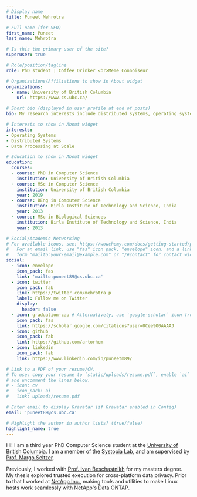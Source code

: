 ```yaml
---
# Display name
title: Puneet Mehrotra

# Full name (for SEO)
first_name: Puneet
last_name: Mehrotra

# Is this the primary user of the site?
superuser: true

# Role/position/tagline
role: PhD student | Coffee Drinker <br>Meme Connoiseur

# Organizations/Affiliations to show in About widget
organizations:
  - name: University of British Columbia
    url: https://www.cs.ubc.ca/

# Short bio (displayed in user profile at end of posts)
bio: My research interests include distributed systems, operating systems, with a special emphasis on large scale graph-processing systems.

# Interests to show in About widget
interests:
- Operating Systems
- Distributed Systems
- Data Processing at Scale

# Education to show in About widget
education:
  courses:
  - course: PhD in Computer Science
    institution: University of British Columbia
  - course: MSc in Computer Science
    institution: University of British Columbia
    year: 2019
  - course: BEng in Computer Science
    institution: Birla Institute of Technology and Science, India
    year: 2013
  - course: MSc in Biological Sciences
    institution: Birla Institute of Technology and Science, India
    year: 2013

# Social/Academic Networking
# For available icons, see: https://wowchemy.com/docs/getting-started/page-builder/#icons
#   For an email link, use "fas" icon pack, "envelope" icon, and a link in the
#   form "mailto:your-email@example.com" or "/#contact" for contact widget.
social:
  - icon: envelope
    icon_pack: fas
    link: 'mailto:puneet89@cs.ubc.ca'
  - icon: twitter
    icon_pack: fab
    link: https://twitter.com/mehrotra_p
    label: Follow me on Twitter
    display:
      header: false
  - icon: graduation-cap # Alternatively, use `google-scholar` icon from `ai` icon pack
    icon_pack: fas
    link: https://scholar.google.com/citations?user=0Cee9O0AAAAJ
  - icon: github
    icon_pack: fab
    link: https://github.com/artorhem
  - icon: linkedin
    icon_pack: fab
    link: https://www.linkedin.com/in/puneetm89/

# Link to a PDF of your resume/CV.
# To use: copy your resume to `static/uploads/resume.pdf`, enable `ai` icons in `params.yaml`,
# and uncomment the lines below.
# - icon: cv
#   icon_pack: ai
#   link: uploads/resume.pdf

# Enter email to display Gravatar (if Gravatar enabled in Config)
email: 'puneet89@cs.ubc.ca'

# Highlight the author in author lists? (true/false)
highlight_name: true
---
```


Hi! I am a third year PhD Computer Science student at the [University of British
Columbia](https://cs.ubc.ca). I am a member of the [Systopia Lab](https://systopia.cs.ubc.ca), and am supervised by
[Prof. Margo Seltzer](https://www.seltzer.com/margo/).

Previously, I worked with [Prof. Ivan
Beschastnikh](https://www.cs.ubc.ca/~bestchai) for my masters degree. My thesis
explored trusted execution for cross-platform data privacy. Prior to that I
worked at [NetApp Inc.](https://www.netapp.com/us/index.aspx), making tools and
utilities to make Linux hosts work seamlessly with NetApp's Data ONTAP.
